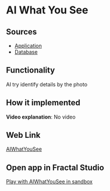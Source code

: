 # AI What You See

## Sources

- [Application](https://github.com/LearnFractal/FractalPlatform/tree/main/FractalPlatform.Examples/Applications/AIWhatYouSee/AIWhatYouSeeApplication.cs)
- [Database](https://github.com/LearnFractal/FractalPlatform/tree/main/FractalPlatform.Examples/Databases/AIWhatYouSee)

## Functionality

AI try identify details by the photo

## How it implemented

**Video explanation**: No video

## Web Link

[AIWhatYouSee](https://fraplat.com/jupiter/AIWhatYouSee)

## Open app in Fractal Studio

[Play with AIWhatYouSee in sandbox](https://fraplat.com/mars/FractalStudio/?tag=AIWhatYouSee+template)


